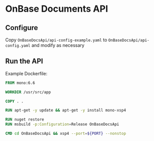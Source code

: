 # OnBase Documents API

## Configure

Copy `OnBaseDocsApi/api-config-example.yaml` to `OnBaseDocsApi/api-config.yaml` and modify as necessary

## Run the API

Example Dockerfile:

```Dockerfile
FROM mono:6.6

WORKDIR /usr/src/app

COPY . .

RUN apt-get -y update && apt-get -y install mono-xsp4

RUN nuget restore
RUN msbuild -p:Configuration=Release OnBaseDocsApi

CMD cd OnBaseDocsApi && xsp4 --port=${PORT} --nonstop
```
